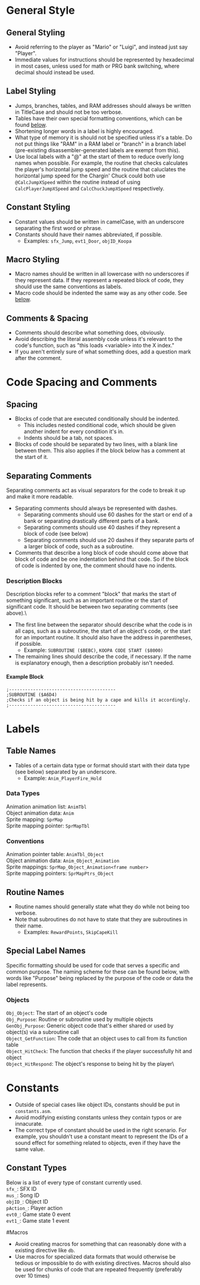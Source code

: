 # General Style

## General Styling
- Avoid referring to the player as "Mario" or "Luigi", and instead just say "Player".
- Immediate values for instructions should be represented by hexadecimal in most cases, unless used for math or PRG bank switching, where decimal should instead be used.

## Label Styling
- Jumps, branches, tables, and RAM addresses should always be written in TitleCase and should not be too verbose.
- Tables have their own special formatting conventions, which can be found [below](#labels).
- Shortening longer words in a label is highly encouraged.
- What type of memory it is should not be specified unless it's a table. Do not put things like "RAM" in a RAM label or "branch" in a branch label (pre-existing disassembler-generated labels are exempt from this).
- Use local labels with a "@" at the start of them to reduce overly long names when possible. For example, the routine that checks calculates the player's horizontal jump speed and the routine that caluclates the horizontal jump speed for the Chargin' Chuck could both use `@CalcJumpXSpeed` within the routine instead of using `CalcPlayerJumpXSpeed` and `CalcChuckJumpXSpeed` respectively.

## Constant Styling
- Constant values should be written in camelCase, with an underscore separating the first word or phrase.
- Constants should have their names abbreviated, if possible.
	- Examples: `sfx_Jump`, `evt1_Door`, `objID_Koopa`

## Macro Styling
- Macro names should be written in all lowercase with no underscores if they represent data. If they represent a repeated block of code, they should use the same conventions as labels.
- Macro code should be indented the same way as any other code. See [below](#code-spacing-and-comments).

## Comments & Spacing
- Comments should describe what something does, obviously.
- Avoid describing the literal assembly code unless it's relevant to the code's function, such as "this loads \<variable\> into the X index."
- If you aren't entirely sure of what something does, add a question mark after the comment.

# Code Spacing and Comments
## Spacing
- Blocks of code that are executed conditionally should be indented. 
	- This includes nested conditional code, which should be given another indent for every condition it's in.
	- Indents should be a tab, not spaces.
- Blocks of code should be separated by two lines, with a blank line between them. This also applies if the block below has a comment at the start of it.

## Separating Comments
Separating comments act as visual separators for the code to break it up and make it more readable.
- Separating comments should always be represented with dashes.
	- Separating comments should use 60 dashes for the start or end of a bank or separating drastically different parts of a bank. 
	- Separating comments should use 40 dashes if they represent a block of code (see below)
	- Separating comments should use 20 dashes if they separate parts of a larger block of code, such as a subroutine.
- Comments that describe a long block of code should come above that block of code and be one indentation behind that code. So if the block of code is indented by one, the comment should have no indents.

### Description Blocks
Description blocks refer to a comment "block" that marks the start of something significant, such as an important routine or the start of significant code. It should be between two separating comments (see above).\
- The first line between the separator should describe what the code is in all caps, such as a subroutine, the start of an object's code, or the start for an important routine. It should also have the address in parentheses, if possible.
	- Example: `SUBROUTINE ($BEBC)`, `KOOPA CODE START ($8000)`
- The remaining lines should describe the code, if necessary. If the name is explanatory enough, then a description probably isn't needed.

#### Example Block
```
;----------------------------------------
;SUBROUTINE ($A6D4)
;Checks if an object is being hit by a cape and kills it accordingly.
;----------------------------------------
```

# Labels

## Table Names
- Tables of a certain data type or format should start with their data type (see below) separated by an underscore.
	- Example: `Anim_PlayerFire_Hold`

### Data Types
Animation animation list: `AnimTbl`\
Object animation data: `Anim`\
Sprite mapping: `SprMap`\
Sprite mapping pointer: `SprMapTbl`

### Conventions
Animation pointer table: `AnimTbl_Object`\
Object animation data: `Anim_Object_Animation`\
Sprite mappings: `SprMap_Object_Animation<frame number>`\
Sprite mapping pointers: `SprMapPtrs_Object`

## Routine Names
- Routine names should generally state what they do while not being too verbose.
- Note that subroutines do not have to state that they are subroutines in their name.
	- Examples: `RewardPoints`, `SkipCapeKill`

## Special Label Names
Specific formatting should be used for code that serves a specific and common purpose. The naming scheme for these can be found below, with words like "Purpose" being replaced by the purpose of the code or data the label represents.

### Objects
`Obj_Object`: The start of an object's code\
`Obj_Purpose`: Routine or subroutine used by multiple objects\
`GenObj_Purpose`: Generic object code that's either shared or used by object(s) via a subroutine call\
`Object_GetFunction`: The code that an object uses to call from its function table\
`Object_HitCheck`: The function that checks if the player successfully hit and object\
`Object_HitRespond`: The object's response to being hit by the player\

# Constants
- Outside of special cases like object IDs, constants should be put in `constants.asm`.
- Avoid modifying existing constants unless they contain typos or are innacurate.
- The correct type of constant should be used in the right scenario. For example, you shouldn't use a constant meant to represent the IDs of a sound effect for something related to objects, even if they have the same value.

## Constant Types
Below is a list of every type of constant currently used.\
`sfx_`: SFX ID\
`mus_`: Song ID\
`objID_`: Object ID\
`pAction_`: Player action\
`evt0_`: Game state 0 event\
`evt1_`: Game state 1 event

#Macros
- Avoid creating macros for something that can reasonably done with a existing directive like `db`.
- Use macros for specialized data formats that would otherwise be tedious or impossible to do with existing directives. Macros should also be used for chunks of code that are repeated frequently (preferably over 10 times)
